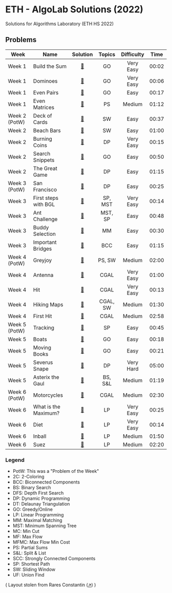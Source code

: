# ETH - AlgoLab Solutions (2022)
Solutions for Algorithms Laboratory (ETH HS 2022)



## Problems

|Week|Name|Solution|Topics|Difficulty|Time|
|-----|-----|:---:|:---:|:---:|:---:|
| Week 1         | Build the Sum | [:page_with_curl:](src/build_the_sum.cpp) | GO | Very Easy | 00:02 |
| Week 1         | Dominoes | [:page_with_curl:](src/dominoes.cpp) | GO | Very Easy | 00:06 |
| Week 1         | Even Pairs | [:page_with_curl:](src/even_pairs.cpp) | GO | Easy | 00:17 |
| Week 1         | Even Matrices | [:page_with_curl:](src/even_matrices.cpp) | PS | Medium | 01:12 |
| Week 2 (PotW)  | Deck of Cards | [:page_with_curl:](src/deck_of_cards.cpp) | SW | Easy | 00:37 |
| Week 2         | Beach Bars | [:page_with_curl:](src/beach_bars.cpp) | SW | Easy | 01:00 |
| Week 2         | Burning Coins | [:page_with_curl:](src/burning_coins.cpp) | DP | Very Easy | 00:15 |
| Week 2         | Search Snippets | [:page_with_curl:](src/search_snippets.cpp) | GO | Easy | 00:50 |
| Week 2         | The Great Game | [:page_with_curl:](src/the_great_game.cpp) | DP | Easy | 01:15 |
| Week 3 (PotW)  | San Francisco | [:page_with_curl:](src/san_francisco.cpp) | DP | Easy | 00:25 |
| Week 3         | First steps with BGL | [:page_with_curl:](src/first_steps_with_bgl.cpp) | SP, MST | Very Easy | 00:14 |
| Week 3         | Ant Challenge | [:page_with_curl:](src/ant_challenge.cpp) | MST, SP | Easy | 00:48 |
| Week 3         | Buddy Selection | [:page_with_curl:](src/buddy_selection.cpp) | MM | Easy | 00:30 |
| Week 3         | Important Bridges | [:page_with_curl:](src/important_bridges.cpp) | BCC | Easy | 01:15 |
| Week 4 (PotW)  | Greyjoy | [:page_with_curl:](src/greyjoy.cpp) | PS, SW | Medium | 02:00 |
| Week 4         | Antenna | [:page_with_curl:](src/antenna.cpp) | CGAL | Very Easy | 01:00 |
| Week 4         | Hit | [:page_with_curl:](src/hit.cpp) | CGAL | Very Easy | 00:13 |
| Week 4         | Hiking Maps | [:page_with_curl:](src/hiking_maps.cpp) | CGAL, SW | Medium | 01:30 |
| Week 4         | First Hit | [:page_with_curl:](src/first_hit.cpp) | CGAL | Medium | 02:58 |
| Week 5 (PotW)  | Tracking | [:page_with_curl:](src/tracking.cpp) | SP | Easy | 00:45 |
| Week 5         | Boats | [:page_with_curl:](src/boats.cpp) | GO | Easy | 00:18 |
| Week 5         | Moving Books | [:page_with_curl:](src/moving_books.cpp) | GO | Easy | 00:21 |
| Week 5         | Severus Snape | [:page_with_curl:](src/severus_snape.cpp) | DP | Very Hard | 05:00 |
| Week 5         | Asterix the Gaul | [:page_with_curl:](src/asterix_the_gaul.cpp) | BS, S&L | Medium | 01:19 |
| Week 6 (PotW)  | Motorcycles | [:page_with_curl:](src/motorcycles.cpp) | CGAL | Medium | 02:30 |
| Week 6         | What is the Maximum? | [:page_with_curl:](src/what_is_the_maximum.cpp) | LP | Very Easy | 00:25 |
| Week 6         | Diet | [:page_with_curl:](src/diet.cpp) | LP | Very Easy | 00:14 |
| Week 6         | Inball | [:page_with_curl:](src/inball.cpp) | LP | Medium | 01:50 |
| Week 6         | Suez | [:page_with_curl:](src/suez.cpp) | LP | Medium | 02:20 |

### Legend
- PotW: This was a "Problem of the Week"
- 2C:	2-Coloring
- BCC: Biconnected Components
- BS:	Binary Search
- DFS: Depth First Search
- DP:	Dynamic Programming
- DT:	Delaunay Triangulation
- GO: Greedy/Online
- LP:	Linear Programming
- MM:	Maximal Matching
- MST: Minimum Spanning Tree
- MC:	Min Cut
- MF:	Max Flow
- MFMC:	Max Flow Min Cost
- PS: Partial Sums
- S&L: Split & List
- SCC: Strongly Connected Components
- SP: Shortest Path
- SW:	Sliding Window
- UF:	Union Find

( Layout stolen from Rares Constantin ([:arrow_upper_right:](https://github.com/raresionut1/ETH-HS-2021-AlgoLab)) )
